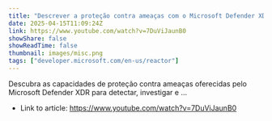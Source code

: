 ```yaml
---
title: "Descrever a proteção contra ameaças com o Microsoft Defender XDR"
date: 2025-04-15T11:09:24Z
link: https://www.youtube.com/watch?v=7DuViJaunB0
showShare: false
showReadTime: false
thumbnail: images/misc.png
tags: ["developer.microsoft.com/en-us/reactor"]
---
```

Descubra as capacidades de proteção contra ameaças oferecidas pelo Microsoft Defender XDR para detectar, investigar e ...

- Link to article: https://www.youtube.com/watch?v=7DuViJaunB0